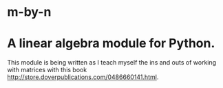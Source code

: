 m-by-n
======

A linear algebra module for Python. 
=======

This module is being written as I teach myself the ins and outs of working with matrices with this book http://store.doverpublications.com/0486660141.html.

